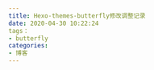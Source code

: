 ```yaml
---
title: Hexo-themes-butterfly修改调整记录
date: 2020-04-30 10:22:24
tags：
- butterfly
categories:
- 博客
---
```


